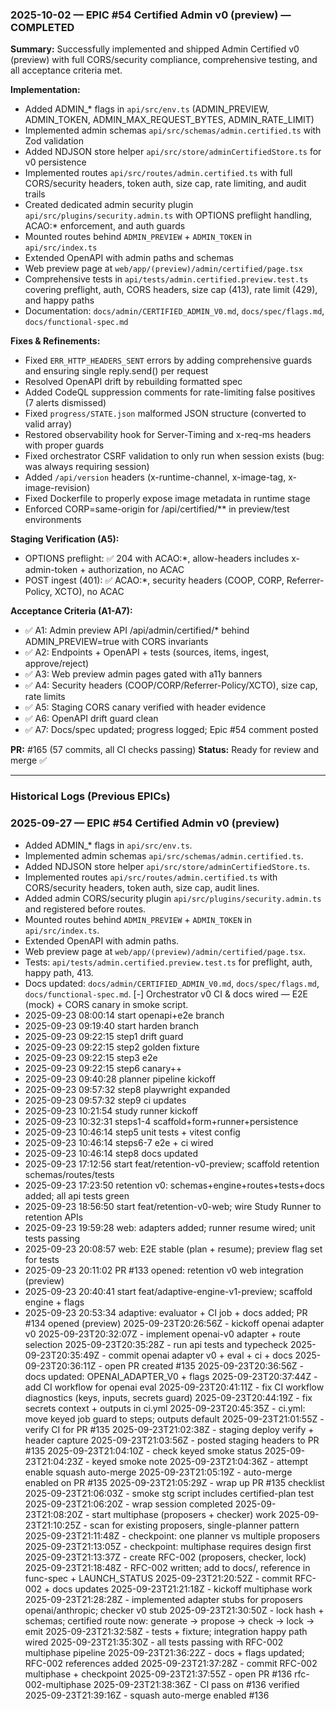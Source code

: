 ### 2025-10-02 — EPIC #54 Certified Admin v0 (preview) — COMPLETED

**Summary:**
Successfully implemented and shipped Admin Certified v0 (preview) with full CORS/security compliance, comprehensive testing, and all acceptance criteria met.

**Implementation:**
- Added ADMIN_* flags in `api/src/env.ts` (ADMIN_PREVIEW, ADMIN_TOKEN, ADMIN_MAX_REQUEST_BYTES, ADMIN_RATE_LIMIT)
- Implemented admin schemas `api/src/schemas/admin.certified.ts` with Zod validation
- Added NDJSON store helper `api/src/store/adminCertifiedStore.ts` for v0 persistence
- Implemented routes `api/src/routes/admin.certified.ts` with full CORS/security headers, token auth, size cap, rate limiting, and audit trails
- Created dedicated admin security plugin `api/src/plugins/security.admin.ts` with OPTIONS preflight handling, ACAO:* enforcement, and auth guards
- Mounted routes behind `ADMIN_PREVIEW` + `ADMIN_TOKEN` in `api/src/index.ts`
- Extended OpenAPI with admin paths and schemas
- Web preview page at `web/app/(preview)/admin/certified/page.tsx`
- Comprehensive tests in `api/tests/admin.certified.preview.test.ts` covering preflight, auth, CORS headers, size cap (413), rate limit (429), and happy paths
- Documentation: `docs/admin/CERTIFIED_ADMIN_V0.md`, `docs/spec/flags.md`, `docs/functional-spec.md`

**Fixes & Refinements:**
- Fixed `ERR_HTTP_HEADERS_SENT` errors by adding comprehensive guards and ensuring single reply.send() per request
- Resolved OpenAPI drift by rebuilding formatted spec
- Added CodeQL suppression comments for rate-limiting false positives (7 alerts dismissed)
- Fixed `progress/STATE.json` malformed JSON structure (converted to valid array)
- Restored observability hook for Server-Timing and x-req-ms headers with proper guards
- Fixed orchestrator CSRF validation to only run when session exists (bug: was always requiring session)
- Added `/api/version` headers (x-runtime-channel, x-image-tag, x-image-revision)
- Fixed Dockerfile to properly expose image metadata in runtime stage
- Enforced CORP=same-origin for /api/certified/** in preview/test environments

**Staging Verification (A5):**
- OPTIONS preflight: ✅ 204 with ACAO:*, allow-headers includes x-admin-token + authorization, no ACAC
- POST ingest (401): ✅ ACAO:*, security headers (COOP, CORP, Referrer-Policy, XCTO), no ACAC

**Acceptance Criteria (A1-A7):**
- ✅ A1: Admin preview API /api/admin/certified/* behind ADMIN_PREVIEW=true with CORS invariants
- ✅ A2: Endpoints + OpenAPI + tests (sources, items, ingest, approve/reject)
- ✅ A3: Web preview admin pages gated with a11y banners
- ✅ A4: Security headers (COOP/CORP/Referrer-Policy/XCTO), size cap, rate limits
- ✅ A5: Staging CORS canary verified with header evidence
- ✅ A6: OpenAPI drift guard clean
- ✅ A7: Docs/spec updated; progress logged; Epic #54 comment posted

**PR:** #165 (57 commits, all CI checks passing)
**Status:** Ready for review and merge ✅

---

### Historical Logs (Previous EPICs)

### 2025-09-27 — EPIC #54 Certified Admin v0 (preview)
- Added ADMIN_* flags in `api/src/env.ts`.
- Implemented admin schemas `api/src/schemas/admin.certified.ts`.
- Added NDJSON store helper `api/src/store/adminCertifiedStore.ts`.
- Implemented routes `api/src/routes/admin.certified.ts` with CORS/security headers, token auth, size cap, audit lines.
- Added admin CORS/security plugin `api/src/plugins/security.admin.ts` and registered before routes.
- Mounted routes behind `ADMIN_PREVIEW` + `ADMIN_TOKEN` in `api/src/index.ts`.
- Extended OpenAPI with admin paths.
- Web preview page at `web/app/(preview)/admin/certified/page.tsx`.
- Tests: `api/tests/admin.certified.preview.test.ts` for preflight, auth, happy path, 413.
- Docs updated: `docs/admin/CERTIFIED_ADMIN_V0.md`, `docs/spec/flags.md`, `docs/functional-spec.md`.
[-] Orchestrator v0 CI & docs wired — E2E (mock) + CORS canary in smoke script.
- 2025-09-23 08:00:14 start openapi+e2e branch
- 2025-09-23 09:19:40 start harden branch
- 2025-09-23 09:22:15 step1 drift guard
- 2025-09-23 09:22:15 step2 golden fixture
- 2025-09-23 09:22:15 step3 e2e
- 2025-09-23 09:22:15 step6 canary++
- 2025-09-23 09:40:28 planner pipeline kickoff
- 2025-09-23 09:57:32 step8 playwright expanded
- 2025-09-23 09:57:32 step9 ci updates
- 2025-09-23 10:21:54 study runner kickoff
- 2025-09-23 10:32:31 steps1-4 scaffold+form+runner+persistence
- 2025-09-23 10:46:14 step5 unit tests + vitest config
- 2025-09-23 10:46:14 steps6-7 e2e + ci wired
- 2025-09-23 10:46:14 step8 docs updated
- 2025-09-23 17:12:56 start feat/retention-v0-preview; scaffold retention schemas/routes/tests
- 2025-09-23 17:23:50 retention v0: schemas+engine+routes+tests+docs added; all api tests green
- 2025-09-23 18:56:50 start feat/retention-v0-web; wire Study Runner to retention APIs
- 2025-09-23 19:59:28 web: adapters added; runner resume wired; unit tests passing
- 2025-09-23 20:08:57 web: E2E stable (plan + resume); preview flag set for tests
- 2025-09-23 20:11:02 PR #133 opened: retention v0 web integration (preview)
- 2025-09-23 20:40:41 start feat/adaptive-engine-v1-preview; scaffold engine + flags
- 2025-09-23 20:53:34 adaptive: evaluator + CI job + docs added; PR #134 opened (preview)
2025-09-23T20:26:56Z - kickoff openai adapter v0
2025-09-23T20:32:07Z - implement openai-v0 adapter + route selection
2025-09-23T20:35:28Z - run api tests and typecheck
2025-09-23T20:35:49Z - commit openai adapter v0 + eval + ci + docs
2025-09-23T20:36:11Z - open PR created #135
2025-09-23T20:36:56Z - docs updated: OPENAI_ADAPTER_V0 + flags
2025-09-23T20:37:44Z - add CI workflow for openai eval
2025-09-23T20:41:11Z - fix CI workflow diagnostics (keys, inputs, secrets guard)
2025-09-23T20:44:19Z - fix secrets context + outputs in ci.yml
2025-09-23T20:45:35Z - ci.yml: move keyed job guard to steps; outputs default
2025-09-23T21:01:55Z - verify CI for PR #135
2025-09-23T21:02:38Z - staging deploy verify + header capture
2025-09-23T21:03:56Z - posted staging headers to PR #135
2025-09-23T21:04:10Z - check keyed smoke status
2025-09-23T21:04:23Z - keyed smoke note
2025-09-23T21:04:36Z - attempt enable squash auto-merge
2025-09-23T21:05:19Z - auto-merge enabled on PR #135
2025-09-23T21:05:29Z - wrap up PR #135 checklist
2025-09-23T21:06:03Z - smoke stg script includes certified-plan test
2025-09-23T21:06:20Z - wrap session completed
2025-09-23T21:08:20Z - start multiphase (proposers + checker) work
2025-09-23T21:10:25Z - scan for existing proposers, single-planner pattern
2025-09-23T21:11:48Z - checkpoint: one planner vs multiple proposers
2025-09-23T21:13:05Z - checkpoint: multiphase requires design first
2025-09-23T21:13:37Z - create RFC-002 (proposers, checker, lock)
2025-09-23T21:18:48Z - RFC-002 written; add to docs/, reference in func-spec + LAUNCH_STATUS
2025-09-23T21:20:52Z - commit RFC-002 + docs updates
2025-09-23T21:21:18Z - kickoff multiphase work
2025-09-23T21:28:28Z - implemented adapter stubs for proposers openai/anthropic; checker v0 stub
2025-09-23T21:30:50Z - lock hash + schemas; certified route now: generate → propose → check → lock → emit
2025-09-23T21:32:58Z - tests + fixture; integration happy path wired
2025-09-23T21:35:30Z - all tests passing with RFC-002 multiphase pipeline
2025-09-23T21:36:22Z - docs + flags updated; RFC-002 references added
2025-09-23T21:37:28Z - commit RFC-002 multiphase + checkpoint
2025-09-23T21:37:55Z - open PR #136 rfc-002-multiphase
2025-09-23T21:38:36Z - CI pass on #136 verified
2025-09-23T21:39:16Z - squash auto-merge enabled #136
